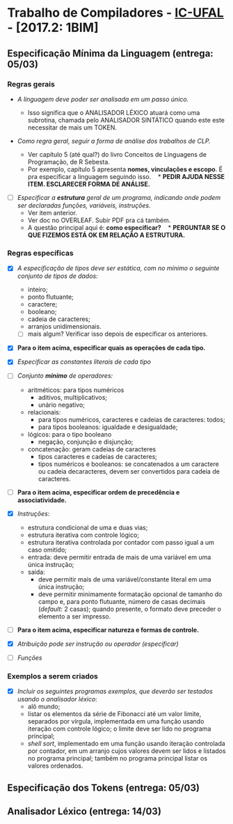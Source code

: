 

Trabalho de Compiladores - [IC-UFAL](www.ic.ufal.br) - \[2017.2: 1BIM\]
=======

Especificação Mínima da Linguagem (entrega: 05/03)
------

### Regras gerais

* _A linguagem deve poder ser analisada em um passo único._

    * Isso significa que o ANALISADOR LÉXICO atuará como uma subrotina, chamada pelo ANALISADOR SINTÁTICO 
    quando este este necessitar de mais um TOKEN.

* _Como regra geral, seguir a forma de análise dos trabalhos de CLP._ 
    * Ver capítulo 5 (até qual?) do livro Conceitos de Linguagens de Programação, de R Sebesta.
    * Por exemplo, capítulo 5 apresenta **nomes, vinculações e escopo**. É pra especificar a linguagem
      seguindo isso.
    * **PEDIR AJUDA NESSE ITEM. ESCLARECER FORMA DE ANÁLISE.**

* [ ] _Especificar a **estrutura** geral de um programa, indicando onde podem ser declaradas funções, variáveis,
  instruções._
    * Ver item anterior.
    * Ver doc no OVERLEAF. Subir PDF pra cá também.
    * A questão principal aqui é: **como especificar?**
    * **PERGUNTAR SE O QUE FIZEMOS ESTÁ OK EM RELAÇÃO A ESTRUTURA.**

### Regras específicas

* [x] _A especificação de tipos deve ser estática, com no mínimo o seguinte conjunto de tipos de dados:_
    * inteiro;
    * ponto flutuante;
    * caractere;
    * booleano;
    * cadeia de caracteres;
    * arranjos unidimensionais.
    * [ ] mais algum? Verificar isso depois de especificar os anteriores.

* [x] **Para o item acima, especificar quais as operações de cada tipo.**

* [x] _Especificar as constantes literais de cada tipo_

* [ ] _Conjunto **mínimo** de operadores:_
    * aritméticos: para tipos numéricos
        * aditivos, multiplicativos;
        * unário negativo;
    * relacionais:
        * para tipos numéricos, caracteres e cadeias de caracteres: todos;
        * para tipos booleanos: igualdade e desigualdade;
    * lógicos: para o tipo booleano
        * negação, conjunção e disjunção;
    * concatenação: geram cadeias de caracteres
        * tipos caracteres e cadeias de caracteres;
        * tipos numéricos e booleanos: se concatenados a um caractere ou cadeia decaracteres, devem ser
          convertidos para cadeia de caracteres.

* [ ] **Para o item acima, especificar ordem de precedência e associatividade.**

* [x] _Instruções_:
    * estrutura condicional de uma e duas vias;
    * estrutura iterativa com controle lógico;
    * estrutura iterativa controlada por contador com passo igual a um caso omitido;
    * entrada: deve permitir entrada de mais de uma variável em uma única instrução;
    * saída:
        * deve permitir mais de uma variável/constante literal em uma única instrução;
        * deve permitir minimamente formatação opcional de tamanho do campo e, para ponto flutuante, número de
          casas decimais (_default_: 2 casas); quando presente, o formato deve preceder o elemento a ser
          impresso.

* [ ] **Para o item acima, especificar natureza e formas de controle.**

* [x] _Atribuição pode ser instrução ou operador (especificar)_

* [ ] _Funções_

### Exemplos a serem criados
* [x] _Incluir os seguintes programas exemplos, que deverão ser testados usando o analisador léxico_:
    * alô mundo;
    * listar os elementos da série de Fibonacci até um valor limite, separados por vírgula, implementada em
      uma função usando iteração com controle lógico; o limite deve ser lido no programa principal;
    * _shell sort_, implementado em uma função usando iteração controlada por contador, em um arranjo cujos
      valores devem ser lidos e listados no programa principal; também no programa principal listar os valores
      ordenados.

Especificação dos Tokens (entrega: 05/03)
------

Analisador Léxico (entrega: 14/03)
------

